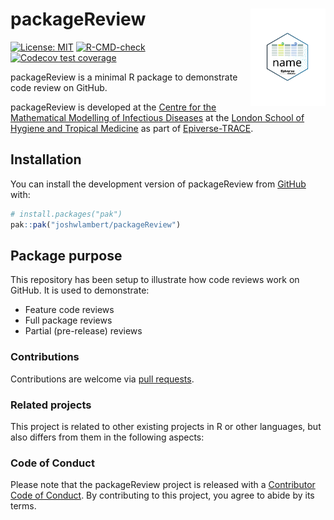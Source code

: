 
<!-- README.md is generated from README.Rmd. Please edit that file. -->
<!-- The code to render this README is stored in .github/workflows/render-readme.yaml -->
<!-- Variables marked with double curly braces will be transformed beforehand: -->
<!-- `packagename` is extracted from the DESCRIPTION file -->
<!-- `gh_repo` is extracted via a special environment variable in GitHub Actions -->

# packageReview <img src="man/figures/logo.svg" align="right" width="120" alt="" />

<!-- badges: start -->

[![License:
MIT](https://img.shields.io/badge/License-MIT-yellow.svg)](https://opensource.org/license/mit/)
[![R-CMD-check](https://github.com/joshwlambert/packageReview/actions/workflows/R-CMD-check.yaml/badge.svg)](https://github.com/joshwlambert/packageReview/actions/workflows/R-CMD-check.yaml)
[![Codecov test
coverage](https://codecov.io/gh/joshwlambert/packageReview/branch/main/graph/badge.svg)](https://app.codecov.io/gh/joshwlambert/packageReview?branch=main)
<!-- badges: end -->

packageReview is a minimal R package to demonstrate code review on
GitHub.

<!-- This sentence is optional and can be removed -->

packageReview is developed at the [Centre for the Mathematical Modelling
of Infectious
Diseases](https://www.lshtm.ac.uk/research/centres/centre-mathematical-modelling-infectious-diseases)
at the [London School of Hygiene and Tropical
Medicine](https://www.lshtm.ac.uk/) as part of
[Epiverse-TRACE](https://data.org/initiatives/epiverse/).

## Installation

You can install the development version of packageReview from
[GitHub](https://github.com/) with:

``` r
# install.packages("pak")
pak::pak("joshwlambert/packageReview")
```

## Package purpose

This repository has been setup to illustrate how code reviews work on
GitHub. It is used to demonstrate:

- Feature code reviews
- Full package reviews
- Partial (pre-release) reviews

### Contributions

Contributions are welcome via [pull
requests](https://github.com/joshwlambert/packageReview/pulls).

### Related projects

This project is related to other existing projects in R or other
languages, but also differs from them in the following aspects:

### Code of Conduct

Please note that the packageReview project is released with a
[Contributor Code of
Conduct](https://github.com/epiverse-trace/.github/blob/main/CODE_OF_CONDUCT.md).
By contributing to this project, you agree to abide by its terms.
